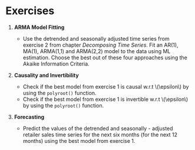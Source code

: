 # Exercises
1.  **ARMA Model Fitting**
    - Use the detrended and seasonally adjusted time series from exercise 2 from chapter *Decomposing Time Series*. 
      Fit an AR(1), MA(1), ARMA(1,1) and ARMA(2,2) model to the data using ML estimation.
      Choose the best out of these four approaches using the Akaike Information Criteria.

2.  **Causality and Invertibility**
    - Check if the best model from exercise 1 is causal w.r.t \\(\epsilon\\) by using the `polyroot()` function.
    - Check if the best model from exercise 1 is invertible w.r.t \\(\epsilon\\) by using the `polyroot()` function.

3.  **Forecasting**
    - Predict the values of the detrended and seasonally - adjusted retailer sales time series for the next six months (for the next 12 months)
      using the best model from exercise 1.
